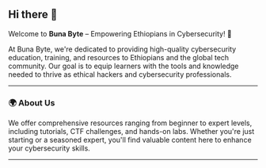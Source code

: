 ## Hi there 👋

Welcome to **Buna Byte** – Empowering Ethiopians in Cybersecurity! 🚀

At Buna Byte, we're dedicated to providing high-quality cybersecurity education, training, and resources to Ethiopians and the global tech community. Our goal is to equip learners with the tools and knowledge needed to thrive as ethical hackers and cybersecurity professionals.

---

### 🌍 About Us
We offer comprehensive resources ranging from beginner to expert levels, including tutorials, CTF challenges, and hands-on labs. Whether you're just starting or a seasoned expert, you'll find valuable content here to enhance your cybersecurity skills.

---
